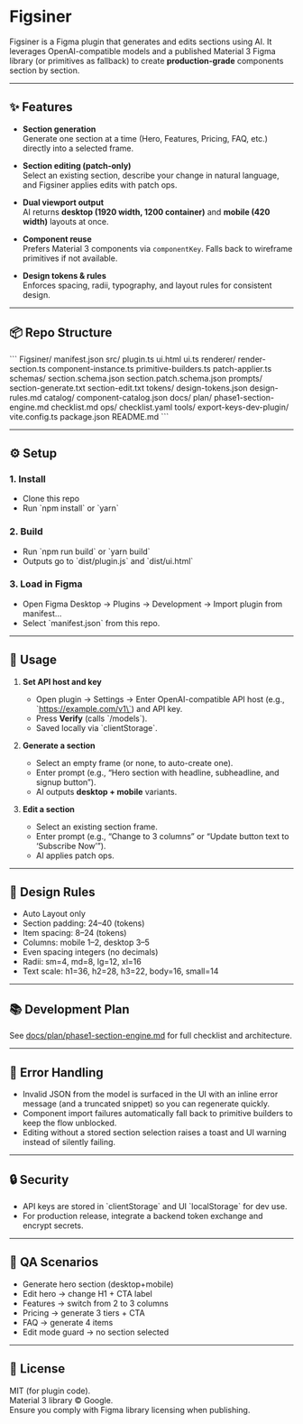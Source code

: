 # Figsiner

Figsiner is a Figma plugin that generates and edits sections using AI. It leverages OpenAI-compatible models and a published Material 3 Figma library (or primitives as fallback) to create **production-grade** components section by section.

---

## ✨ Features
- **Section generation**  
  Generate one section at a time (Hero, Features, Pricing, FAQ, etc.) directly into a selected frame.

- **Section editing (patch-only)**  
  Select an existing section, describe your change in natural language, and Figsiner applies edits with patch ops.

- **Dual viewport output**  
  AI returns **desktop (1920 width, 1200 container)** and **mobile (420 width)** layouts at once.

- **Component reuse**  
  Prefers Material 3 components via `componentKey`. Falls back to wireframe primitives if not available.

- **Design tokens & rules**  
  Enforces spacing, radii, typography, and layout rules for consistent design.

---

## 📦 Repo Structure
\`\`\`
Figsiner/
  manifest.json
  src/
    plugin.ts
    ui.html
    ui.ts
    renderer/
      render-section.ts
      component-instance.ts
      primitive-builders.ts
      patch-applier.ts
    schemas/
      section.schema.json
      section.patch.schema.json
  prompts/
    section-generate.txt
    section-edit.txt
  tokens/
    design-tokens.json
    design-rules.md
  catalog/
    component-catalog.json
  docs/
    plan/
      phase1-section-engine.md
      checklist.md
  ops/
    checklist.yaml
  tools/
    export-keys-dev-plugin/
  vite.config.ts
  package.json
  README.md
\`\`\`

---

## ⚙️ Setup

### 1. Install
- Clone this repo  
- Run \`npm install\` or \`yarn\`

### 2. Build
- Run \`npm run build\` or \`yarn build\`  
- Outputs go to \`dist/plugin.js\` and \`dist/ui.html\`

### 3. Load in Figma
- Open Figma Desktop → Plugins → Development → Import plugin from manifest…  
- Select \`manifest.json\` from this repo.

---

## 🔑 Usage

1. **Set API host and key**  
   - Open plugin → Settings → Enter OpenAI-compatible API host (e.g., \`https://example.com/v1\`) and API key.  
   - Press **Verify** (calls \`/models\`).  
   - Saved locally via \`clientStorage\`.

2. **Generate a section**  
   - Select an empty frame (or none, to auto-create one).  
   - Enter prompt (e.g., “Hero section with headline, subheadline, and signup button”).  
   - AI outputs **desktop + mobile** variants.

3. **Edit a section**  
   - Select an existing section frame.  
   - Enter prompt (e.g., “Change to 3 columns” or “Update button text to ‘Subscribe Now’”).  
   - AI applies patch ops.

---

## 📐 Design Rules
- Auto Layout only  
- Section padding: 24–40 (tokens)  
- Item spacing: 8–24 (tokens)  
- Columns: mobile 1–2, desktop 3–5  
- Even spacing integers (no decimals)  
- Radii: sm=4, md=8, lg=12, xl=16  
- Text scale: h1=36, h2=28, h3=22, body=16, small=14  

---

## 📚 Development Plan
See [docs/plan/phase1-section-engine.md](docs/plan/phase1-section-engine.md) for full checklist and architecture.

---

## 🚨 Error Handling
- Invalid JSON from the model is surfaced in the UI with an inline error message (and a truncated snippet) so you can regenerate quickly.
- Component import failures automatically fall back to primitive builders to keep the flow unblocked.
- Editing without a stored section selection raises a toast and UI warning instead of silently failing.

---

## 🔒 Security
- API keys are stored in \`clientStorage\` and UI \`localStorage\` for dev use.  
- For production release, integrate a backend token exchange and encrypt secrets.

---

## 🧪 QA Scenarios
- Generate hero section (desktop+mobile)  
- Edit hero → change H1 + CTA label  
- Features → switch from 2 to 3 columns  
- Pricing → generate 3 tiers + CTA  
- FAQ → generate 4 items  
- Edit mode guard → no section selected  

---

## 📄 License
MIT (for plugin code).  
Material 3 library © Google.  
Ensure you comply with Figma library licensing when publishing.

